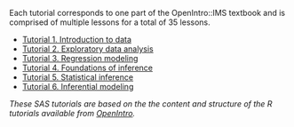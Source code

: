 Each tutorial corresponds to one part of the OpenIntro::IMS textbook and is comprised of multiple lessons for a total of 35 lessons.

- [Tutorial 1. Introduction to data](https://bghammill.github.io/ims-01-data)
- [Tutorial 2. Exploratory data analysis](https://bghammill.github.io/ims-02-explore)
- [Tutorial 3. Regression modeling](https://bghammill.github.io/ims-03-model)
- [Tutorial 4. Foundations of inference](https://bghammill.github.io/ims-04-foundations)
- [Tutorial 5. Statistical inference](https://bghammill.github.io/ims-05-infer)
- [Tutorial 6. Inferential modeling](https://bghammill.github.io/ims-06-model-infer)

*These SAS tutorials are based on the the content and structure of the R tutorials available from [OpenIntro](https://openintrostat.github.io/ims-tutorials/).*

